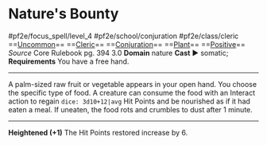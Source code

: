 # Nature's Bounty
#pf2e/focus_spell/level_4 #pf2e/school/conjuration #pf2e/class/cleric 
==[Uncommon](rulesncommon.md)== ==[Cleric](rules/traits/cleric.md)== ==[Conjuration](rules/traits/conjuration.md)== ==[Plant](rules/traits/plant.md)== ==[Positive](rules/traits/positive.md)==
*Source* Core Rulebook pg. 394 3.0
**Domain** nature
**Cast** ► somatic; **Requirements** You have a free hand.

---
A palm-sized raw fruit or vegetable appears in your open hand. You choose the specific type of food. A creature can consume the food with an Interact action to regain `dice: 3d10+12|avg` Hit Points and be nourished as if it had eaten a meal. If uneaten, the food rots and crumbles to dust after 1 minute.

<hr>

**Heightened (+1)** The Hit Points restored increase by 6.